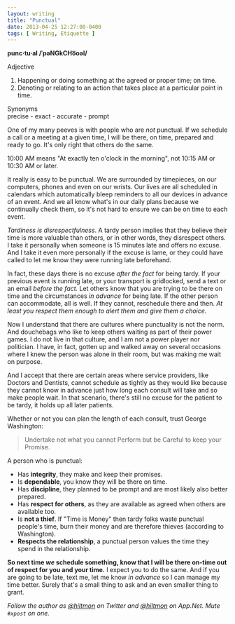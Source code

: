 ```yaml
---
layout: writing
title: "Punctual"
date: 2013-04-25 12:27:00-0400
tags: [ Writing, Etiquette ]
---
```


<span class="light">**punc·tu·al /ˈpəNGkCHo͞oəl/**</span>

<span class="light">Adjective  
1. Happening or doing something at the agreed or proper time; on time.  
2. Denoting or relating to an action that takes place at a particular point in time.</span>

<span class="light">Synonyms  
precise - exact - accurate - prompt</span>


One of my many peeves is with people who are *not* punctual. If we schedule a call or a meeting at a given time, I will be there, on time, prepared and ready to go. It's only right that others do the same.

10:00 AM means "At exactly ten o'clock in the morning", not 10:15 AM or 10:30 AM or later.

It really is easy to be punctual. We are surrounded by timepieces, on our computers, phones and even on our wrists. Our lives are all scheduled in calendars which automatically bleep reminders to all our devices in advance of an event. And we all know what's in our daily plans because we continually check them, so it's not hard to ensure we can be on time to each event.

*Tardiness is disrespectfulness*. A tardy person implies that they believe their time is more valuable than others, or in other words, they disrespect others. I take it personally when someone is 15 minutes late and offers no excuse. And I take it even more personally if the excuse is lame, or they could have called to let me know they were running late beforehand.

In fact, these days there is no excuse *after the fact* for being tardy. If your previous event is running late, or your transport is gridlocked, send a text or an email *before the fact.* Let others know that you are trying to be there on time and the circumstances *in advance* for being late. If the other person can accommodate, all is well. If they cannot, reschedule there and then. *At least you respect them enough to alert them and give them a choice.*

Now I understand that there are cultures where punctuality is not the norm. And douchebags who like to keep others waiting as part of their power games. I do not live in that culture, and I am not a power player nor politician. I have, in fact, gotten up and walked away on several occasions where I knew the person was alone in their room, but was making me wait on purpose.

And I accept that there are certain areas where service providers, like Doctors and Dentists, cannot schedule as tightly as they would like because they cannot know in advance just how long each consult will take and so make people wait. In that scenario, there's still no excuse for the patient to be tardy, it holds up all later patients.

Whether or not you can plan the length of each consult, trust George Washington:

> Undertake not what you cannot Perform but be Careful to keep your Promise.

A person who is punctual:

- Has **integrity**, they make and keep their promises.
- Is **dependable**, you know they will be there on time.
- Has **discipline**, they planned to be prompt and are most likely also better prepared.
- Has **respect for others**, as they are available as agreed when others are available too.
- Is **not a thief**. If "Time is Money" then tardy folks waste punctual people's time, burn their money and are therefore thieves (according to Washington).
- **Respects the relationship**, a punctual person values the time they spend in the relationship.

**So next time *we* schedule something, know that I will be there on-time out of respect for you and your time.** I expect you to do the same. And if you are going to be late, text me, let me know *in advance* so I can manage my time better. Surely that's a small thing to ask and an even smaller thing to grant.

*Follow the author as [@hiltmon](https://twitter.com/hiltmon) on Twitter and [@hiltmon](http://alpha.app.net/hiltmon) on App.Net. Mute `#xpost` on one.*
